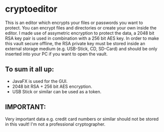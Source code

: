# cryptoeditor
This is an editor which encrypts your files or passwords you want to protect. You can encrypt files and directories or create your own inside the editor. I made use of assymetric encryption to protect the data, a 2048 bit RSA key pair is used in combination with a 256 bit AES key. In order to make this vault secure offline, the RSA private key must be stored inside an external storage medium (e.g. USB-Stick, CD, SD-Card) and should be only inserted into your PC if you want to open the vault. 

## To sum it all up:
- JavaFX is used for the GUI.
- 2048 bit RSA + 256 bit AES encryption.
- USB Stick or similar can be used as a token.

## IMPORTANT:

Very important data e.g. credit card numbers or similar should not be stored in this vault! I'm not a professional cryptographer.
